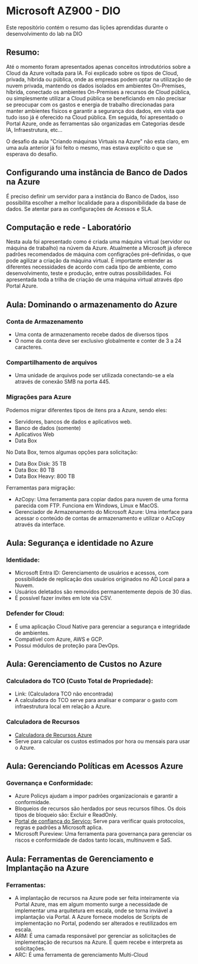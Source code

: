 # Microsoft AZ900 - DIO
Este repositório contém o resumo das lições aprendidas durante o desenvolvimento do lab na DIO

## Resumo:
Até o momento foram apresentados apenas conceitos introdutórios sobre a Cloud da Azure voltada para IA.
Foi explicado sobre os tipos de Cloud, privada, híbrida ou pública, onde as empresas podem optar na utilização de nuvem privada, mantendo os dados isolados em ambientes On-Premises, híbrida, conectado os ambientes On-Premises a recursos de Cloud pública, ou simplesmente utilizar a Cloud pública se beneficiando em não precisar se preocupar com os gastos e energia de trabalho direcionadas para manter ambientes físicos e garantir a segurança dos dados, em vista que tudo isso já é oferecido na Cloud pública.
Em seguida, foi apresentado o Portal Azure, onde as ferramentas são organizadas em Categorias desde IA, Infraestrutura, etc...

O desafio da aula "Criando máquinas Virtuais na Azure" não esta claro, em uma aula anterior já foi feito o mesmo, mas estava explícito o que se esperava do desafio.

## Configurando uma instância de Banco de Dados na Azure
É preciso definir um servidor para a instância do Banco de Dados, isso possibilita escolher a melhor localidade para a disponibilidade da base de dados.
Se atentar para as configurações de Acessos e SLA.

## Computação e rede - Laboratório
Nesta aula foi apresentado como é criada uma máquina virtual (servidor ou máquina de trabalho) na núvem da Azure.
Atualmente a Microsoft já oferece padrões recomendados de máquina com configrações pré-definidas, o que pode agilizar a criação da máquina virtual.
É importante entender as diferentes necessidades de acordo com cada tipo de ambiente, como desenvolvimento, teste e produção, entre outras possibilidades.
Foi apresentada toda a trilha de criação de uma máquina virtual através dpo Portal Azure.

## Aula: Dominando o armazenamento do Azure
### Conta de Armazenamento
- Uma conta de armazenamento recebe dados de diversos tipos
- O nome da conta deve ser exclusivo globalmente e conter de 3 a 24 caracteres.

### Compartilhamento de arquivos
- Uma unidade de arquivos pode ser utilizada conectando-se a ela através de conexão SMB na porta 445.

### Migrações para Azure
Podemos migrar diferentes tipos de itens pra a Azure, sendo eles:
- Servidores, bancos de dados e aplicativos web.
- Banco de dados (somente)
- Aplicativos Web
- Data Box

No Data Box, temos algumas opções para solicitação:
- Data Box Disk: 35 TB
- Data Box: 80 TB
- Data Box Heavy: 800 TB

Ferramentas para migração:
- AzCopy: Uma ferramenta para copiar dados para nuvem de uma forma parecida com FTP. Funciona em Windows, Linux e MacOS.
- Gerenciador de Armazenamento do Microsoft Azure: Uma interface para acessar o conteúdo de contas de armazenamento e utilizar o AzCopy através da interface.

## Aula: Segurança e identidade no Azure

### Identidade:
- Microsoft Entra ID: Gerenciamento de usuários e acessos, com possibilidade de replicação dos usuários originados no AD Local para a Nuvem.
- Usuários deletados são removidos permanentemente depois de 30 dias.
- É possível fazer invites em lote via CSV.

### Defender for Cloud:
- É uma aplicação Cloud Native para gerenciar a segurança e integridade de ambientes.
- Compatível com Azure, AWS e GCP.
- Possui módulos de proteção para DevOps.

## Aula: Gerenciamento de Custos no Azure

### Calculadora do TCO (Custo Total de Propriedade):
- Link: (Calculadora TCO não encontrada)
- A calculadora do TCO serve para analisar e comparar o gasto com infraestrutura local em relação a Azure.

### Calculadora de Recursos
- [Calculadora de Recursos Azure](https://azure.microsoft.com/pt-br/pricing/calculator/ "https://azure.microsoft.com/pt-br/pricing/calculator/")
- Serve para calcular os custos estimados por hora ou mensais para usar o Azure.

## Aula: Gerenciando Políticas em Acessos Azure

### Governança e Conformidade:
- Azure Policys ajudam a impor padrões organizacionais e garantir a conformidade.
- Bloqueios de recursos são herdados por seus recursos filhos. Os dois tipos de bloqueio são: Excluir e ReadOnly.
- [Portal de confiança do Serviço:](https://servicetrust.microsoft.com "https://servicetrust.microsoft.com") Serve para verificar quais protocolos, regras e padrões a Microsoft aplica.
- Microsoft Pureview: Uma ferramenta para governança para gerenciar os riscos e conformidade de dados tanto locais, multinuvem e SaS.

## Aula: Ferramentas de Gerenciamento e Implantação na Azure

### Ferramentas:
- A implantação de recursos na Azure pode ser feita inteiramente via Portal Azure, mas em algum momento surge a necessidade de implementar uma arquitetura em escala, onde se torna inviável a implantação via Portal.
A Azure fornece modelos de Scripts de implementação no Portal, podendo ser alterados e reutilizados em escala.
- ARM: É uma camada responsável por gerenciar as solicitações de implementação de recursos na Azure. É quem recebe e interpreta as solicitações.
- ARC: É uma ferramenta de gerenciamento Multi-Cloud
